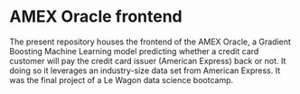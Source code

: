 # AMEX Oracle frontend
The present repository houses the frontend of the AMEX Oracle, a Gradient Boosting Machine Learning model predicting whether a credit card customer will pay the credit card issuer (American Express) back or not. It doing so it leverages an industry-size data set from American Express. It was the final project of a Le Wagon data science bootcamp.
